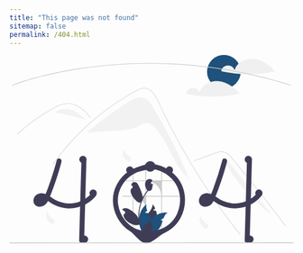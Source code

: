 ```yaml
---
title: "This page was not found"
sitemap: false
permalink: /404.html
---
```


<div class="centered">
<svg xmlns="http://www.w3.org/2000/svg" data-name="Layer 1" height="30vh" viewBox="0 0 860.13137 571.14799" xmlns:xlink="http://www.w3.org/1999/xlink"><path d="M605.66974,324.95306c-7.66934-12.68446-16.7572-26.22768-30.98954-30.36953-16.482-4.7965-33.4132,4.73193-47.77473,14.13453a1392.15692,1392.15692,0,0,0-123.89338,91.28311l.04331.49238q46.22556-3.1878,92.451-6.37554c22.26532-1.53546,45.29557-3.2827,64.97195-13.8156,7.46652-3.99683,14.74475-9.33579,23.20555-9.70782,10.51175-.46217,19.67733,6.87923,26.8802,14.54931,42.60731,45.371,54.937,114.75409,102.73817,154.61591A1516.99453,1516.99453,0,0,0,605.66974,324.95306Z" transform="translate(-169.93432 -164.42601)" fill="#f2f2f2"/><path d="M867.57068,709.78146c-4.71167-5.94958-6.6369-7.343-11.28457-13.34761q-56.7644-73.41638-106.70791-151.79237-33.92354-53.23-64.48275-108.50439-14.54864-26.2781-28.29961-52.96872-10.67044-20.6952-20.8646-41.63793c-1.94358-3.98782-3.8321-7.99393-5.71122-12.00922-4.42788-9.44232-8.77341-18.93047-13.43943-28.24449-5.31686-10.61572-11.789-21.74485-21.55259-28.877a29.40493,29.40493,0,0,0-15.31855-5.89458c-7.948-.51336-15.28184,2.76855-22.17568,6.35295-50.43859,26.301-97.65922,59.27589-140.3696,96.79771A730.77816,730.77816,0,0,0,303.32241,496.24719c-1.008,1.43927-3.39164.06417-2.37419-1.38422q6.00933-8.49818,12.25681-16.81288A734.817,734.817,0,0,1,500.80465,303.06436q18.24824-11.82581,37.18269-22.54245c6.36206-3.60275,12.75188-7.15967,19.25136-10.49653,6.37146-3.27274,13.13683-6.21547,20.41563-6.32547,24.7701-.385,37.59539,27.66695,46.40506,46.54248q4.15283,8.9106,8.40636,17.76626,16.0748,33.62106,33.38729,66.628,10.68453,20.379,21.83683,40.51955,34.7071,62.71816,73.77854,122.897c34.5059,53.1429,68.73651,100.08874,108.04585,149.78472C870.59617,709.21309,868.662,711.17491,867.57068,709.78146Z" transform="translate(-169.93432 -164.42601)" fill="#e4e4e4"/><path d="M414.91613,355.804c-1.43911-1.60428-2.86927-3.20856-4.31777-4.81284-11.42244-12.63259-23.6788-25.11847-39.3644-32.36067a57.11025,57.11025,0,0,0-23.92679-5.54622c-8.56213.02753-16.93178,2.27348-24.84306,5.41792-3.74034,1.49427-7.39831,3.1902-11.00078,4.99614-4.11634,2.07182-8.15927,4.28118-12.1834,6.50883q-11.33112,6.27044-22.36816,13.09089-21.9606,13.57221-42.54566,29.21623-10.67111,8.11311-20.90174,16.75788-9.51557,8.03054-18.64618,16.492c-1.30169,1.20091-3.24527-.74255-1.94358-1.94347,1.60428-1.49428,3.22691-2.97938,4.84955-4.44613q6.87547-6.21546,13.9712-12.19257,12.93921-10.91827,26.54851-20.99312,21.16293-15.67614,43.78288-29.22541,11.30361-6.76545,22.91829-12.96259c2.33794-1.24675,4.70318-2.466,7.09572-3.6211a113.11578,113.11578,0,0,1,16.86777-6.86632,60.0063,60.0063,0,0,1,25.476-2.50265,66.32706,66.32706,0,0,1,23.50512,8.1314c15.40091,8.60812,27.34573,21.919,38.97,34.90915C418.03337,355.17141,416.09875,357.12405,414.91613,355.804Z" transform="translate(-169.93432 -164.42601)" fill="#e4e4e4"/><path d="M730.47659,486.71092l36.90462-13.498,18.32327-6.70183c5.96758-2.18267,11.92082-4.66747,18.08988-6.23036a28.53871,28.53871,0,0,1,16.37356.20862,37.73753,37.73753,0,0,1,12.771,7.91666,103.63965,103.63965,0,0,1,10.47487,11.18643c3.98932,4.79426,7.91971,9.63877,11.86772,14.46706q24.44136,29.89094,48.56307,60.04134,24.12117,30.14991,47.91981,60.556,23.85681,30.48041,47.38548,61.21573,2.88229,3.76518,5.75966,7.53415c1.0598,1.38809,3.44949.01962,2.37472-1.38808Q983.582,650.9742,959.54931,620.184q-24.09177-30.86383-48.51647-61.46586-24.42421-30.60141-49.17853-60.93743-6.16706-7.55761-12.35445-15.09858c-3.47953-4.24073-6.91983-8.52718-10.73628-12.47427-7.00539-7.24516-15.75772-13.64794-26.23437-13.82166-6.15972-.10214-12.121,1.85248-17.844,3.92287-6.16968,2.232-12.32455,4.50571-18.48633,6.75941l-37.16269,13.59243-9.29067,3.3981c-1.64875.603-.93651,3.2619.73111,2.652Z" transform="translate(-169.93432 -164.42601)" fill="#e4e4e4"/><path d="M366.37741,334.52609c-18.75411-9.63866-42.77137-7.75087-60.00508,4.29119a855.84708,855.84708,0,0,1,97.37056,22.72581C390.4603,353.75916,380.07013,341.5635,366.37741,334.52609Z" transform="translate(-169.93432 -164.42601)" fill="#f2f2f2"/><path d="M306.18775,338.7841l-3.61042,2.93462c1.22123-1.02713,2.4908-1.99013,3.795-2.90144C306.31073,338.80665,306.24935,338.79473,306.18775,338.7841Z" transform="translate(-169.93432 -164.42601)" fill="#f2f2f2"/><path d="M831.54929,486.84576c-3.6328-4.42207-7.56046-9.05222-12.99421-10.84836l-5.07308.20008A575.436,575.436,0,0,0,966.74929,651.418Q899.14929,569.13192,831.54929,486.84576Z" transform="translate(-169.93432 -164.42601)" fill="#f2f2f2"/><path d="M516.08388,450.36652A37.4811,37.4811,0,0,0,531.015,471.32518c2.82017,1.92011,6.15681,3.76209,7.12158,7.03463a8.37858,8.37858,0,0,1-.87362,6.1499,24.88351,24.88351,0,0,1-3.86126,5.04137l-.13667.512c-6.99843-4.14731-13.65641-9.3934-17.52227-16.55115s-4.40553-16.53895.34116-23.14544" transform="translate(-169.93432 -164.42601)" fill="#f2f2f2"/><path d="M749.08388,653.36652A37.4811,37.4811,0,0,0,764.015,674.32518c2.82017,1.92011,6.15681,3.76209,7.12158,7.03463a8.37858,8.37858,0,0,1-.87362,6.1499,24.88351,24.88351,0,0,1-3.86126,5.04137l-.13667.512c-6.99843-4.14731-13.65641-9.3934-17.52227-16.55115s-4.40553-16.53895.34116-23.14544" transform="translate(-169.93432 -164.42601)" fill="#f2f2f2"/><path d="M284.08388,639.36652A37.4811,37.4811,0,0,0,299.015,660.32518c2.82017,1.92011,6.15681,3.76209,7.12158,7.03463a8.37858,8.37858,0,0,1-.87362,6.1499,24.88351,24.88351,0,0,1-3.86126,5.04137l-.13667.512c-6.99843-4.14731-13.65641-9.3934-17.52227-16.55115s-4.40553-16.53895.34116-23.14544" transform="translate(-169.93432 -164.42601)" fill="#f2f2f2"/><circle cx="649.24878" cy="51" r="51" fill="#1e517b"/><path d="M911.21851,176.29639c-24.7168-3.34094-52.93512,10.01868-59.34131,34.12353a21.59653,21.59653,0,0,0-41.09351,2.10871l2.82972,2.02667a372.27461,372.27461,0,0,0,160.65881-.72638C957.07935,195.76,935.93537,179.63727,911.21851,176.29639Z" transform="translate(-169.93432 -164.42601)" fill="#f0f0f0"/><path d="M805.21851,244.29639c-24.7168-3.34094-52.93512,10.01868-59.34131,34.12353a21.59653,21.59653,0,0,0-41.09351,2.10871l2.82972,2.02667a372.27461,372.27461,0,0,0,160.65881-.72638C851.07935,263.76,829.93537,247.63727,805.21851,244.29639Z" transform="translate(-169.93432 -164.42601)" fill="#f0f0f0"/><path d="M1020.94552,257.15423a.98189.98189,0,0,1-.30176-.04688C756.237,173.48919,523.19942,184.42376,374.26388,208.32122c-20.26856,3.251-40.59131,7.00586-60.40381,11.16113-5.05811,1.05957-10.30567,2.19532-15.59668,3.37793-6.31885,1.40723-12.55371,2.85645-18.53223,4.30567q-3.873.917-7.59472,1.84863c-3.75831.92773-7.57178,1.89453-11.65967,2.957-4.56787,1.17774-9.209,2.41309-13.79737,3.67188a.44239.44239,0,0,1-.05127.01465l.00049.001c-5.18261,1.415-10.33789,2.8711-15.32324,4.3252-2.69824.77929-5.30371,1.54785-7.79932,2.30664-.2788.07715-.52587.15136-.77636.22754l-.53614.16308c-.31054.09473-.61718.1875-.92382.27539l-.01953.00586.00048.001-.81152.252c-.96777.293-1.91211.5791-2.84082.86426-24.54492,7.56641-38.03809,12.94922-38.17139,13.00195a1,1,0,1,1-.74414-1.85644c.13428-.05274,13.69336-5.46289,38.32764-13.05762.93213-.28613,1.87891-.57226,2.84961-.86621l.7539-.23438c.02588-.00976.05176-.01757.07813-.02539.30518-.08691.60986-.17968.91943-.27343l.53711-.16309c.26758-.08105.53125-.16113.80127-.23535,2.47852-.75391,5.09278-1.52441,7.79785-2.30664,4.98731-1.45508,10.14746-2.91113,15.334-4.32813.01611-.00586.03271-.00976.04883-.01464v-.001c4.60449-1.2627,9.26269-2.50293,13.84521-3.68457,4.09424-1.06348,7.915-2.03223,11.67969-2.96192q3.73755-.93017,7.60937-1.85253c5.98536-1.45118,12.23291-2.90235,18.563-4.3125,5.29932-1.1836,10.55567-2.32227,15.62207-3.38282,19.84326-4.16211,40.19776-7.92285,60.49707-11.17871C523.09591,182.415,756.46749,171.46282,1021.2463,255.2011a.99974.99974,0,0,1-.30078,1.95313Z" transform="translate(-169.93432 -164.42601)" fill="#ccc"/><path d="M432.92309,584.266a6.72948,6.72948,0,0,0-1.7-2.67,6.42983,6.42983,0,0,0-.92-.71c-2.61-1.74-6.51-2.13-8.99,0a5.81012,5.81012,0,0,0-.69.71q-1.11,1.365-2.28,2.67c-1.28,1.46-2.59,2.87-3.96,4.24-.39.38-.78.77-1.18,1.15-.23.23-.46.45-.69.67-.88.84-1.78,1.65-2.69,2.45-.48.43-.96.85-1.45,1.26-.73.61-1.46,1.22-2.2,1.81-.07.05-.14.1-.21.16-.02.01-.03.03-.05.04-.01,0-.02,0-.03.02a.17861.17861,0,0,0-.07.05c-.22.15-.37.25-.48.34.04-.01995.08-.05.12-.07-.18.14-.37.28-.55.42-1.75,1.29-3.54,2.53-5.37,3.69a99.21022,99.21022,0,0,1-14.22,7.55c-.33.13-.67.27-1.01.4a85.96993,85.96993,0,0,1-40.85,6.02q-2.13008-.165-4.26-.45c-1.64-.24-3.27-.53-4.89-.86a97.93186,97.93186,0,0,1-18.02-5.44,118.65185,118.65185,0,0,1-20.66-12.12c-1-.71-2.01-1.42-3.02-2.11,1.15-2.82,2.28-5.64,3.38-8.48.55-1.37,1.08-2.74,1.6-4.12,4.09-10.63,7.93-21.36,11.61-32.13q5.58-16.365,10.53-32.92.51-1.68.99-3.36,2.595-8.745,4.98-17.53c.15-.56994.31-1.12994.45-1.7q.68994-2.52,1.35-5.04c1-3.79-1.26-8.32-5.24-9.23a7.63441,7.63441,0,0,0-9.22,5.24c-.43,1.62-.86,3.23-1.3,4.85q-3.165,11.74494-6.66,23.41-.51,1.68-1.02,3.36-7.71,25.41-16.93,50.31-1.11,3.015-2.25,6.01c-.37.98-.74,1.96-1.12,2.94-.73,1.93-1.48,3.86-2.23,5.79-.43006,1.13-.87006,2.26-1.31,3.38-.29.71-.57,1.42-.85,2.12a41.80941,41.80941,0,0,0-8.81-2.12l-.48-.06a27.397,27.397,0,0,0-7.01.06,23.91419,23.91419,0,0,0-17.24,10.66c-4.77,7.51-4.71,18.25,1.98,24.63,6.89,6.57,17.32,6.52,25.43,2.41a28.35124,28.35124,0,0,0,10.52-9.86,50.56939,50.56939,0,0,0,2.74-4.65c.21.14.42.28.63.43.8.56,1.6,1.13,2.39,1.69a111.73777,111.73777,0,0,0,14.51,8.91,108.35887,108.35887,0,0,0,34.62,10.47c.27.03.53.07.8.1,1.33.17,2.67.3,4.01.41a103.78229,103.78229,0,0,0,55.58-11.36q2.175-1.125,4.31-2.36,3.315-1.92,6.48-4.08c1.15-.78,2.27-1.57,3.38-2.4a101.04244,101.04244,0,0,0,13.51-11.95q2.35491-2.475,4.51-5.11005a8.0612,8.0612,0,0,0,2.2-5.3A7.5644,7.5644,0,0,0,432.92309,584.266Zm-165.59,23.82c.21-.15.42-.31.62-.47C267.89312,607.766,267.60308,607.936,267.33312,608.086Zm3.21-3.23c-.23.26-.44.52-.67.78a23.36609,23.36609,0,0,1-2.25,2.2c-.11.1-.23.2-.35.29a.00976.00976,0,0,0-.01.01,3.80417,3.80417,0,0,0-.42005.22q-.645.39-1.31994.72a17.00459,17.00459,0,0,1-2.71.75,16.79925,16.79925,0,0,1-2.13.02h-.02a14.82252,14.82252,0,0,1-1.45-.4c-.24-.12-.47-.25994-.7-.4-.09-.08-.17005-.16-.22-.21a2.44015,2.44015,0,0,1-.26995-.29.0098.0098,0,0,0-.01-.01c-.11005-.2-.23005-.4-.34-.6a.031.031,0,0,1-.01-.02c-.08-.25-.15-.51-.21-.77a12.51066,12.51066,0,0,1,.01-1.37,13.4675,13.4675,0,0,1,.54-1.88,11.06776,11.06776,0,0,1,.69-1.26c.02-.04.12-.2.23-.38.01-.01.01-.01.01-.02.15-.17.3-.35.46-.51.27-.3.56-.56.85-.83a18.02212,18.02212,0,0,1,1.75-1.01,19.48061,19.48061,0,0,1,2.93-.79,24.98945,24.98945,0,0,1,4.41.04,30.30134,30.30134,0,0,1,4.1,1.01,36.94452,36.94452,0,0,1-2.77,4.54C270.6231,604.746,270.58312,604.806,270.54308,604.856Zm-11.12-3.29a2.18029,2.18029,0,0,1-.31.38995A1.40868,1.40868,0,0,1,259.42309,601.566Z" transform="translate(-169.93432 -164.42601)" fill="#3f3d56"/><path d="M402.86309,482.136q-.13494,4.71-.27,9.42-.285,10.455-.59,20.92-.315,11.775-.66,23.54-.165,6.07507-.34,12.15-.465,16.365-.92,32.72c-.03,1.13-.07,2.25-.1,3.38q-.225,8.11506-.45,16.23-.255,8.805-.5,17.61-.18,6.59994-.37,13.21-1.34994,47.895-2.7,95.79a7.64844,7.64844,0,0,1-7.5,7.5,7.56114,7.56114,0,0,1-7.5-7.5q.75-26.94,1.52-53.88.675-24.36,1.37-48.72.225-8.025.45-16.06.345-12.09.68-24.18c.03-1.13.07-2.25.1-3.38.02-.99.05-1.97.08-2.96q.66-23.475,1.32-46.96.27-9.24.52-18.49.3-10.545.6-21.08c.09-3.09.17005-6.17.26-9.26a7.64844,7.64844,0,0,1,7.5-7.5A7.56116,7.56116,0,0,1,402.86309,482.136Z" transform="translate(-169.93432 -164.42601)" fill="#3f3d56"/><path d="M814.29118,484.2172a893.23753,893.23753,0,0,1-28.16112,87.94127c-3.007,7.94641-6.08319,15.877-9.3715,23.71185l.75606-1.7916a54.58274,54.58274,0,0,1-5.58953,10.61184q-.22935.32119-.46685.63642,1.16559-1.49043.4428-.589c-.25405.30065-.5049.60219-.7676.89546a23.66436,23.66436,0,0,1-2.2489,2.20318q-.30139.25767-.61188.5043l.93783-.729c-.10884.25668-.87275.59747-1.11067.74287a18.25362,18.25362,0,0,1-2.40479,1.21853l1.7916-.75606a19.0859,19.0859,0,0,1-4.23122,1.16069l1.9938-.26791a17.02055,17.02055,0,0,1-4.29785.046l1.99379.2679a14.0022,14.0022,0,0,1-3.40493-.917l1.79159.75606a12.01175,12.01175,0,0,1-1.67882-.89614c-.27135-.17688-1.10526-.80852-.01487.02461,1.13336.86595.14562.07434-.08763-.15584-.19427-.19171-.36962-.4-.55974-.595-.88208-.90454.99637,1.55662.39689.49858a18.18179,18.18179,0,0,1-.87827-1.63672l.75606,1.7916a11.92493,11.92493,0,0,1-.728-2.65143l.26791,1.9938a13.65147,13.65147,0,0,1-.00316-3.40491l-.2679,1.9938a15.96371,15.96371,0,0,1,.99486-3.68011l-.75606,1.7916a16.72914,16.72914,0,0,1,1.17794-2.29848,6.72934,6.72934,0,0,1,.72851-1.0714c.04915.01594-1.26865,1.51278-.56937.757.1829-.19767.354-.40592.539-.602.29617-.31382.61354-.60082.92561-.89791,1.04458-.99442-1.46188.966-.25652.17907a19.0489,19.0489,0,0,1,2.74925-1.49923l-1.79159.75606a20.31136,20.31136,0,0,1,4.99523-1.33984l-1.9938.2679a25.62828,25.62828,0,0,1,6.46062.07647l-1.9938-.2679a33.21056,33.21056,0,0,1,7.89178,2.2199l-1.7916-.75606c5.38965,2.31383,10.16308,5.74926,14.928,9.118a111.94962,111.94962,0,0,0,14.50615,8.9065,108.38849,108.38849,0,0,0,34.62226,10.47371,103.93268,103.93268,0,0,0,92.58557-36.75192,8.07773,8.07773,0,0,0,2.1967-5.3033,7.63232,7.63232,0,0,0-2.1967-5.3033c-2.75154-2.52586-7.94926-3.239-10.6066,0a95.63575,95.63575,0,0,1-8.10664,8.72692q-2.01736,1.914-4.14232,3.70983-1.21364,1.02588-2.46086,2.01121c-.3934.31081-1.61863,1.13807.26309-.19744-.43135.30614-.845.64036-1.27058.95478a99.26881,99.26881,0,0,1-20.33215,11.56478l1.79159-.75606a96.8364,96.8364,0,0,1-24.17119,6.62249l1.99379-.2679a97.64308,97.64308,0,0,1-25.75362-.03807l1.99379.2679a99.79982,99.79982,0,0,1-24.857-6.77027l1.7916.75607a116.02515,116.02515,0,0,1-21.7364-12.59112,86.87725,86.87725,0,0,0-11.113-6.99417,42.8238,42.8238,0,0,0-14.43784-4.38851c-9.43884-1.11076-19.0571,2.56562-24.24624,10.72035-4.77557,7.50482-4.71394,18.24362,1.97369,24.62519,6.8877,6.5725,17.31846,6.51693,25.43556,2.40567,7.81741-3.95946,12.51288-12.18539,15.815-19.94186,7.43109-17.45514,14.01023-35.31364,20.1399-53.263q9.09651-26.63712,16.49855-53.81332.91661-3.36581,1.80683-6.73869c1.001-3.78869-1.26094-8.32-5.23829-9.22589a7.63317,7.63317,0,0,0-9.22589,5.23829Z" transform="translate(-169.93432 -164.42601)" fill="#3f3d56"/><path d="M889.12382,482.13557l-2.69954,95.79311-2.68548,95.29418-1.5185,53.88362a7.56465,7.56465,0,0,0,7.5,7.5,7.64923,7.64923,0,0,0,7.5-7.5l2.69955-95.79311,2.68548-95.29418,1.51849-53.88362a7.56465,7.56465,0,0,0-7.5-7.5,7.64923,7.64923,0,0,0-7.5,7.5Z" transform="translate(-169.93432 -164.42601)" fill="#3f3d56"/><path d="M629.52566,700.36106h2.32885V594.31942h54.32863v-2.32291H631.85451V547.25214H673.8102q-.92256-1.17339-1.89893-2.31694H631.85451V515.38231c-.7703-.32846-1.54659-.64493-2.32885-.9435V544.9352h-45.652V507.07c-.78227.03583-1.55258.08959-2.3289.15527v37.71h-36.4201V516.68409c-.78227.34636-1.55258.71061-2.31694,1.0928V544.9352h-30.6158v2.31694h30.6158v44.74437h-30.6158v2.32291h30.6158V700.36106h2.31694V594.31942a36.41283,36.41283,0,0,1,36.4201,36.42007v69.62157h2.3289V594.31942h45.652Zm-84.401-108.36455V547.25214h36.4201v44.74437Zm38.749,0V547.25214h.91362a44.74135,44.74135,0,0,1,44.73842,44.74437Z" transform="translate(-169.93432 -164.42601)" opacity="0.2"/><path d="M615.30309,668.566a63.05854,63.05854,0,0,1-20.05,33.7c-.74.64-1.48,1.26-2.25,1.87q-2.805.25506-5.57.52c-1.53.14-3.04.29-4.54.43l-.27.03-.19-1.64-.76-6.64a37.623,37.623,0,0,1-3.3-32.44c2.64-7.12,7.42-13.41,12.12-19.65,6.49-8.62,12.8-17.14,13.03-27.65a60.54415,60.54415,0,0,1,7.9,13.33,16.432,16.432,0,0,0-5.12,3.76995c-.41.45-.82,1.08-.54,1.62006.24.46.84.57,1.36.62994,1.25.13,2.51.26,3.76.39,1,.11,2,.21,3,.32a63.99025,63.99025,0,0,1,2.45,12.18A61.18851,61.18851,0,0,1,615.30309,668.566Z" transform="translate(-169.93432 -164.42601)" fill="#3f3d56"/><path d="M648.50311,642.356c-5.9,4.29-9.35,10.46-12.03,17.26a16.62776,16.62776,0,0,0-7.17,4.58c-.41.45-.82,1.08-.54,1.62006.24.46.84.57,1.36.62994,1.25.13,2.51.26,3.76.39-2.68,8.04-5.14,16.36-9.88,23.15a36.98942,36.98942,0,0,1-12.03,10.91,38.49166,38.49166,0,0,1-4.02,1.99q-7.62.585-14.95,1.25-2.805.25506-5.57.52c-1.53.14-3.04.29-4.54.43q-.015-.825,0-1.65a63.30382,63.30382,0,0,1,15.25-39.86c.45-.52.91-1.03,1.38-1.54a61.7925,61.7925,0,0,1,16.81-12.7A62.65425,62.65425,0,0,1,648.50311,642.356Z" transform="translate(-169.93432 -164.42601)" fill="#1e517b"/><path d="M589.16308,699.526l-1.15,3.4-.58,1.73c-1.53.14-3.04.29-4.54.43l-.27.03c-1.66.17-3.31.34-4.96.51-.43-.5-.86-1.01-1.28-1.53a62.03045,62.03045,0,0,1,8.07-87.11c-1.32,6.91.22,13.53,2.75,20.1-.27.11-.53.22-.78.34a16.432,16.432,0,0,0-5.12,3.76995c-.41.45-.82,1.08-.54,1.62006.24.46.84.57,1.36.62994,1.25.13,2.51.26,3.76.39,1,.11,2,.21,3,.32q.705.075,1.41.15c.07.15.13.29.2.44,2.85,6.18,5.92,12.39,7.65,18.83a43.66591,43.66591,0,0,1,1.02,4.91A37.604,37.604,0,0,1,589.16308,699.526Z" transform="translate(-169.93432 -164.42601)" fill="#1e517b"/><path d="M689.82123,554.48655c-8.60876-16.79219-21.94605-30.92088-37.63219-41.30357a114.2374,114.2374,0,0,0-52.5626-18.37992q-3.69043-.33535-7.399-.39281c-2.92141-.04371-46.866,12.63176-61.58712,22.98214a114.29462,114.29462,0,0,0-35.333,39.527,102.49972,102.49972,0,0,0-12.12557,51.6334,113.56387,113.56387,0,0,0,14.70268,51.47577,110.47507,110.47507,0,0,0,36.44425,38.74592C549.66655,708.561,565.07375,734.51,583.1831,735.426c18.24576.923,39.05418-23.55495,55.6951-30.98707a104.42533,104.42533,0,0,0,41.72554-34.005,110.24964,110.24964,0,0,0,19.599-48.94777c2.57368-18.08313,1.37415-36.73271-4.80123-54.01627a111.85969,111.85969,0,0,0-5.58024-12.9833c-1.77961-3.50519-6.996-4.7959-10.26142-2.69063a7.67979,7.67979,0,0,0-2.69064,10.26142q1.56766,3.08773,2.91536,6.27758l-.75606-1.7916a101.15088,101.15088,0,0,1,6.87641,25.53816l-.26791-1.99379a109.2286,109.2286,0,0,1-.06613,28.68252l.26791-1.9938a109.73379,109.73379,0,0,1-7.55462,27.67419l.75606-1.79159a104.212,104.212,0,0,1-6.67151,13.09835q-1.92308,3.18563-4.08062,6.22159c-.63172.8881-1.28287,1.761-1.939,2.63114-.85625,1.13555,1.16691-1.48321.28228-.36941-.15068.18972-.30049.3801-.45182.5693q-.68121.85165-1.3818,1.68765a93.61337,93.61337,0,0,1-10.17647,10.38359q-1.36615,1.19232-2.77786,2.33115c-.46871.37832-.932.77269-1.42079,1.12472.01861-.0134,1.57956-1.19945.65556-.511-.2905.21644-.57851.43619-.86961.65184q-2.90994,2.1558-5.97433,4.092a103.48509,103.48509,0,0,1-14.75565,7.7131l1.7916-.75606a109.21493,109.21493,0,0,1-27.59663,7.55154l1.9938-.26791a108.15361,108.15361,0,0,1-28.58907.0506l1.99379.2679a99.835,99.835,0,0,1-25.09531-6.78448l1.79159.75607a93.64314,93.64314,0,0,1-13.41605-6.99094q-3.17437-2-6.18358-4.24743c-.2862-.21359-.56992-.43038-.855-.64549-.9155-.69088.65765.50965.67021.51787a19.16864,19.16864,0,0,1-1.535-1.22469q-1.45353-1.18358-2.86136-2.4218a101.98931,101.98931,0,0,1-10.49319-10.70945q-1.21308-1.43379-2.37407-2.91054c-.33524-.4263-.9465-1.29026.40424.5289-.17775-.23939-.36206-.47414-.54159-.71223q-.64657-.85751-1.27568-1.72793-2.203-3.048-4.18787-6.24586a109.29037,109.29037,0,0,1-7.8054-15.10831l.75606,1.7916a106.58753,106.58753,0,0,1-7.34039-26.837l.26791,1.9938a97.86589,97.86589,0,0,1-.04843-25.63587l-.2679,1.9938A94.673,94.673,0,0,1,505.27587,570.55l-.75606,1.7916a101.55725,101.55725,0,0,1,7.19519-13.85624q2.0655-3.32328,4.37767-6.4847.52528-.71832,1.06244-1.42786c.324-.4279,1.215-1.49333-.30537.38842.14906-.18449.29252-.37428.43942-.56041q1.26882-1.60756,2.59959-3.1649A107.40164,107.40164,0,0,1,530.772,536.21508q1.47408-1.29171,2.99464-2.52906.6909-.56218,1.39108-1.11284c.18664-.14673.37574-.29073.56152-.43858-1.99743,1.58953-.555.43261-.10157.09288q3.13393-2.34833,6.43534-4.46134a103.64393,103.64393,0,0,1,15.38655-8.10791l-1.7916.75606c7.76008-3.25839,42.14086-10.9492,48.394-10.10973l-1.99379-.26791A106.22471,106.22471,0,0,1,628.768,517.419l-1.7916-.75606a110.31334,110.31334,0,0,1,12.6002,6.32922q3.04344,1.78405,5.96742,3.76252,1.38351.93658,2.73809,1.915.677.48917,1.34626.98885c.24789.185.49386.37253.74135.558,1.03924.779-1.43148-1.1281-.34209-.26655a110.84261,110.84261,0,0,1,10.36783,9.2532q2.401,2.445,4.63686,5.04515,1.14659,1.33419,2.24643,2.70757c.36436.45495,1.60506,2.101.08448.08457.37165.49285.74744.98239,1.11436,1.47884a97.97718,97.97718,0,0,1,8.39161,13.53807c1.79317,3.49775,6.98675,4.80186,10.26142,2.69064A7.67666,7.67666,0,0,0,689.82123,554.48655Z" transform="translate(-169.93432 -164.42601)" fill="#3f3d56"/><path d="M602.43116,676.88167a3.77983,3.77983,0,0,1-2.73939-6.55137c.09531-.37882.16368-.65085.259-1.02968q-.05115-.12366-.1029-.24717c-3.47987-8.29769-25.685,14.83336-26.645,22.63179a30.029,30.029,0,0,0,.52714,10.32752A120.39223,120.39223,0,0,1,562.77838,652.01a116.20247,116.20247,0,0,1,.72078-12.96332q.59712-5.293,1.65679-10.51055a121.78667,121.78667,0,0,1,24.1515-51.61646c6.87378.38364,12.898-.66348,13.47967-13.98532.10346-2.36972,1.86113-4.42156,2.24841-6.756-.65621.08607-1.32321.13985-1.97941.18285-.20444.0107-.41958.02149-.624.03228l-.07709.00346a3.745,3.745,0,0,1-3.07566-6.10115q.425-.52305.85054-1.04557c.43036-.53793.87143-1.06507,1.30171-1.60292a1.865,1.865,0,0,0,.13986-.16144c.49494-.61322.98971-1.21564,1.48465-1.82885a10.82911,10.82911,0,0,0-3.55014-3.43169c-4.95941-2.90463-11.80146-.89293-15.38389,3.59313-3.59313,4.486-4.27083,10.77947-3.023,16.3843a43.39764,43.39764,0,0,0,6.003,13.3828c-.269.34429-.54872.67779-.81765,1.02209a122.57366,122.57366,0,0,0-12.79359,20.2681c1.0163-7.93863-11.41159-36.60795-16.21776-42.68052-5.773-7.29409-17.61108-4.11077-18.62815,5.13562q-.01476.13428-.02884.26849,1.07082.60411,2.0964,1.28237a5.12707,5.12707,0,0,1-2.06713,9.33031l-.10452.01613c-9.55573,13.64367,21.07745,49.1547,28.74518,41.18139a125.11045,125.11045,0,0,0-6.73449,31.69282,118.66429,118.66429,0,0,0,.08607,19.15986l-.03231-.22593C558.90163,648.154,529.674,627.51374,521.139,629.233c-4.91675.99041-9.75952.76525-9.01293,5.72484q.01788.11874.03635.2375a34.4418,34.4418,0,0,1,3.862,1.86105q1.07082.60423,2.09639,1.28237a5.12712,5.12712,0,0,1-2.06712,9.33039l-.10464.01606c-.07528.01079-.13987.02157-.21507.03237-4.34967,14.96631,27.90735,39.12,47.5177,31.43461h.01081a125.07484,125.07484,0,0,0,8.402,24.52806H601.679c.10765-.3335.20443-.67779.3013-1.01129a34.102,34.102,0,0,1-8.30521-.49477c2.22693-2.73257,4.45377-5.48664,6.6807-8.21913a1.86122,1.86122,0,0,0,.13986-.16135c1.12956-1.39849,2.26992-2.78627,3.39948-4.18476l.00061-.00173a49.95232,49.95232,0,0,0-1.46367-12.72495Zm-34.37066-67.613.0158-.02133-.0158.04282Zm-6.64832,59.93237-.25822-.58084c.01079-.41957.01079-.83914,0-1.26942,0-.11845-.0215-.23672-.0215-.35508.09678.74228.18285,1.48464.29042,2.22692Z" transform="translate(-169.93432 -164.42601)" fill="#3f3d56"/><circle cx="95.24878" cy="439" r="11" fill="#3f3d56"/><circle cx="227.24878" cy="559" r="11" fill="#3f3d56"/><circle cx="728.24878" cy="559" r="11" fill="#3f3d56"/><circle cx="755.24878" cy="419" r="11" fill="#3f3d56"/><circle cx="723.24878" cy="317" r="11" fill="#3f3d56"/><path d="M434.1831,583.426a10.949,10.949,0,1,1-.21-2.16A10.9921,10.9921,0,0,1,434.1831,583.426Z" transform="translate(-169.93432 -164.42601)" fill="#3f3d56"/><circle cx="484.24878" cy="349" r="11" fill="#3f3d56"/><path d="M545.1831,513.426a10.949,10.949,0,1,1-.21-2.16A10.9921,10.9921,0,0,1,545.1831,513.426Z" transform="translate(-169.93432 -164.42601)" fill="#3f3d56"/><path d="M403.1831,481.426a10.949,10.949,0,1,1-.21-2.16A10.9921,10.9921,0,0,1,403.1831,481.426Z" transform="translate(-169.93432 -164.42601)" fill="#3f3d56"/><circle cx="599.24878" cy="443" r="11" fill="#3f3d56"/><circle cx="426.24878" cy="338" r="16" fill="#3f3d56"/><path d="M1028.875,735.26666l-857.75.30733a1.19068,1.19068,0,1,1,0-2.38136l857.75-.30734a1.19069,1.19069,0,0,1,0,2.38137Z" transform="translate(-169.93432 -164.42601)" fill="#cacaca"/></svg>
</div>
